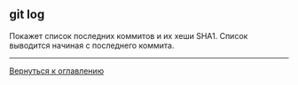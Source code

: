## git log

Покажет список последних коммитов и их хеши SHA1. Список выводится начиная с последнего коммита.

---
[Вернуться к оглавлению](readme.md)